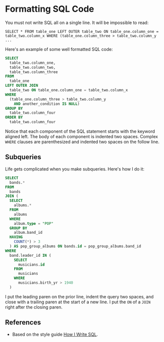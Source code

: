 # Formatting SQL Code

You must not write SQL all on a single line. It will be impossible to
read:

    SELECT * FROM table_one LEFT OUTER table_two ON table_one.column_one = table_two.column_x WHERE (table_one.column_three > table_two.column_y ...

Here's an example of some well formatted SQL code:

```sql
SELECT
  table_two.column_one,
  table_two.column_two,
  table_two.column_three
FROM
  table_one
LEFT OUTER JOIN
  table_two ON table_one.column_one = table_two.column_x
WHERE
  (table_one.column_three > table_two.column_y
    AND another_condition IS NULL)
GROUP BY
  table_two.column_four
ORDER BY
  table_two.column_four
```

Notice that each component of the SQL statement starts with the
keyword aligned left. The body of each component is indented two
spaces. Complex `WHERE` clauses are parenthesized and indented two
spaces on the follow line.

## Subqueries

Life gets complicated when you make subqueries. Here's how I do it:

```sql
SELECT
  bands.*
FROM
  bands
JOIN (
  SELECT
    albums.*
  FROM
    albums
  WHERE
    album.type = "POP"
  GROUP BY
    album.band_id
  HAVING
    COUNT(*) > 3
  ) AS pop_group_albums ON bands.id = pop_group_albums.band_id
WHERE
  band.leader_id IN (
    SELECT
      musicians.id
    FROM
      musicians
    WHERE
      musicians.birth_yr > 1940
  )
```

I put the leading paren on the prior line, indent the query two
spaces, and close with a trailing paren at the start of a new line. I
put the `ON` of a `JOIN` right after the closing paren.

## References

* Based on the style guide [How I Write SQL][how-i-write-sql].

[how-i-write-sql]: http://www.craigkerstiens.com/2012/11/17/how-i-write-sql
